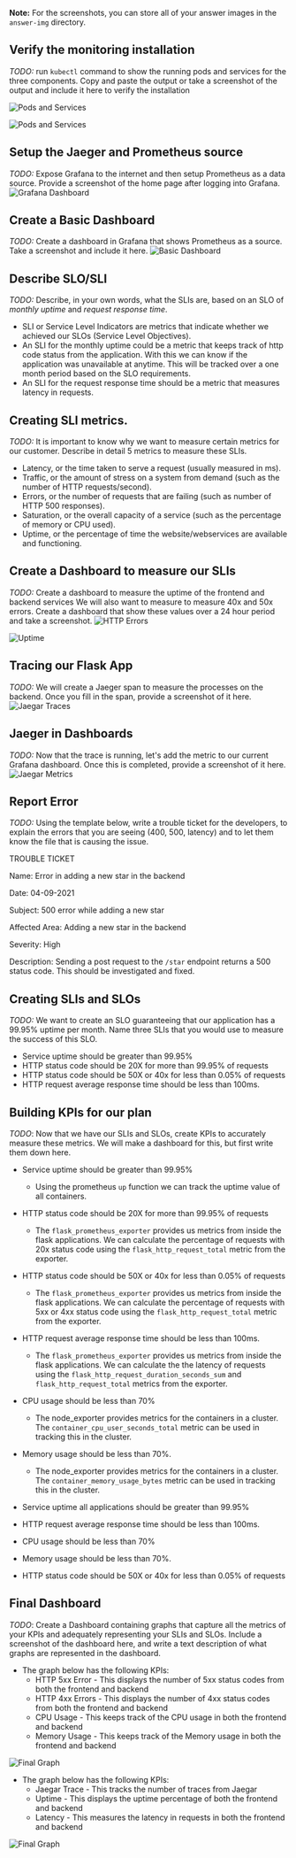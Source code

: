 **Note:** For the screenshots, you can store all of your answer images in the `answer-img` directory.

## Verify the monitoring installation

*TODO:* run `kubectl` command to show the running pods and services for the three components. Copy and paste the output or take a screenshot of the output and include it here to verify the installation

![Pods and Services](answer-img/pods_and_services_1.png)

![Pods and Services](answer-img/pods_and_services_2.png)

## Setup the Jaeger and Prometheus source
*TODO:* Expose Grafana to the internet and then setup Prometheus as a data source. Provide a screenshot of the home page after logging into Grafana.
![Grafana Dashboard](answer-img/grafana_dashboard.png)

## Create a Basic Dashboard
*TODO:* Create a dashboard in Grafana that shows Prometheus as a source. Take a screenshot and include it here.
![Basic Dashboard](answer-img/basic_dashboard.png)

## Describe SLO/SLI
*TODO:* Describe, in your own words, what the SLIs are, based on an SLO of *monthly uptime* and *request response time*.

- SLI or Service Level Indicators are metrics that indicate whether we achieved our SLOs (Service Level Objectives).
- An SLI for the monthly uptime could be a metric that keeps track of http code status from the application. With this we can know if the application was unavailable at anytime. This will be tracked over a one month period based on the SLO requirements.
- An SLI for the request response time should be a metric that measures latency in requests.

## Creating SLI metrics.
*TODO:* It is important to know why we want to measure certain metrics for our customer. Describe in detail 5 metrics to measure these SLIs. 

- Latency, or the time taken to serve a request (usually measured in ms).
- Traffic, or the amount of stress on a system from demand (such as the number of HTTP requests/second).
- Errors, or the number of requests that are failing (such as number of HTTP 500 responses).
- Saturation, or the overall capacity of a service (such as the percentage of memory or CPU used).
- Uptime, or the percentage of time the website/webservices are available and functioning.


## Create a Dashboard to measure our SLIs
*TODO:* Create a dashboard to measure the uptime of the frontend and backend services We will also want to measure to measure 40x and 50x errors. Create a dashboard that show these values over a 24 hour period and take a screenshot.
![HTTP Errors](answer-img/http_error.png)

![Uptime](answer-img/uptime_graph.png)

## Tracing our Flask App
*TODO:*  We will create a Jaeger span to measure the processes on the backend. Once you fill in the span, provide a screenshot of it here.
![Jaegar Traces](answer-img/jaegar_traces.png)


## Jaeger in Dashboards
*TODO:* Now that the trace is running, let's add the metric to our current Grafana dashboard. Once this is completed, provide a screenshot of it here.
![Jaegar Metrics](answer-img/jaegar_metric.png)


## Report Error
*TODO:* Using the template below, write a trouble ticket for the developers, to explain the errors that you are seeing (400, 500, latency) and to let them know the file that is causing the issue.

TROUBLE TICKET

Name: Error in adding a new star in the backend

Date: 04-09-2021

Subject: 500 error while adding a new star

Affected Area: Adding a new star in the backend

Severity: High

Description: Sending a post request to the `/star` endpoint returns a 500 status code. This should be investigated and fixed.


## Creating SLIs and SLOs
*TODO:* We want to create an SLO guaranteeing that our application has a 99.95% uptime per month. Name three SLIs that you would use to measure the success of this SLO.

- Service uptime should be greater than 99.95%
- HTTP status code should be 20X for more than 99.95% of requests
- HTTP status code should be 50X or 40x for less than 0.05% of requests
- HTTP request average response time should be less than 100ms.


## Building KPIs for our plan
*TODO*: Now that we have our SLIs and SLOs, create KPIs to accurately measure these metrics. We will make a dashboard for this, but first write them down here.

- Service uptime should be greater than 99.95%
    - Using the prometheus `up` function we can track the uptime value of all containers.
- HTTP status code should be 20X for more than 99.95% of requests
    - The `flask_prometheus_exporter` provides us metrics from inside the flask applications. We can calculate the percentage of requests with 20x status code using the `flask_http_request_total` metric from the exporter.
- HTTP status code should be 50X or 40x for less than 0.05% of requests
    - The `flask_prometheus_exporter` provides us metrics from inside the flask applications. We can calculate the percentage of requests with 5xx or 4xx status code using the `flask_http_request_total` metric from the exporter.
- HTTP request average response time should be less than 100ms.
    - The `flask_prometheus_exporter` provides us metrics from inside the flask applications. We can calculate the the latency of requests using the `flask_http_request_duration_seconds_sum` and `flask_http_request_total` metrics from the exporter.
- CPU usage should be less than 70%
    - The node_exporter provides metrics for the containers in a cluster. The `container_cpu_user_seconds_total` metric can be used in tracking this in the cluster.
- Memory usage should be less than 70%.
    - The node_exporter provides metrics for the containers in a cluster. The `container_memory_usage_bytes` metric can be used in tracking this in the cluster.

- Service uptime all applications should be greater than 99.95%
- HTTP request average response time should be less than 100ms.
- CPU usage should be less than 70%
- Memory usage should be less than 70%.
- HTTP status code should be 50X or 40x for less than 0.05% of requests

## Final Dashboard
*TODO*: Create a Dashboard containing graphs that capture all the metrics of your KPIs and adequately representing your SLIs and SLOs. Include a screenshot of the dashboard here, and write a text description of what graphs are represented in the dashboard.  

- The graph below has the following KPIs:
    - HTTP 5xx Error - This displays the number of 5xx status codes from both the frontend and backend
    - HTTP 4xx Errors - This displays the number of 4xx status codes from both the frontend and backend
    - CPU Usage - This keeps track of the CPU usage in both the frontend and backend
    - Memory Usage - This keeps track of the Memory usage in both the frontend and backend

![Final Graph](answer-img/final_graph_1.png)


- The graph below has the following KPIs:
    - Jaegar Trace - This tracks the number of traces from Jaegar
    - Uptime - This displays the uptime percentage of both the frontend and backend
    - Latency - This measures the latency in requests in both the frontend and backend

![Final Graph](answer-img/final_graph_2.png)